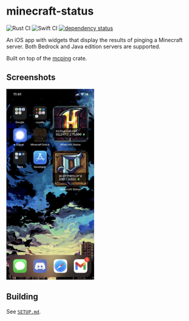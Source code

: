 # minecraft-status

![Rust CI](https://github.com/Cldfire/minecraft-status/workflows/Rust%20CI/badge.svg)
![Swift CI](https://github.com/Cldfire/minecraft-status/workflows/Swift%20CI/badge.svg)
[![dependency status](https://deps.rs/repo/github/cldfire/minecraft-status/status.svg)](https://deps.rs/repo/github/cldfire/minecraft-status)

An iOS app with widgets that display the results of pinging a Minecraft server. Both Bedrock and Java edition servers are supported.

Built on top of the [mcping](https://github.com/Scetch/mcping) crate.

## Screenshots

<img src="./readme-assets/screenshot.png" alt="screenshot of small widget on home screen" height=500>

## Building

See [`SETUP.md`](./SETUP.md).
